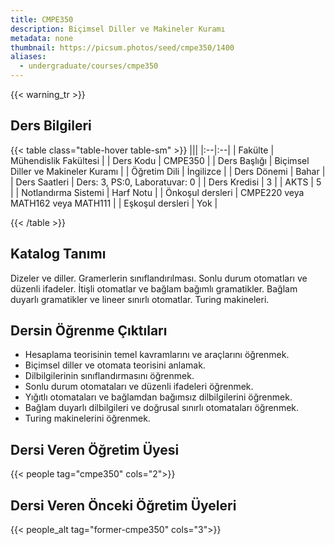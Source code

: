 ```yaml
---
title: CMPE350
description: Biçimsel Diller ve Makineler Kuramı
metadata: none
thumbnail: https://picsum.photos/seed/cmpe350/1400
aliases:
  - undergraduate/courses/cmpe350
---
```


{{< warning_tr >}}
## Ders Bilgileri

<!-- prettier-ignore-start -->
{{< table class="table-hover table-sm" >}}
|||
|:--|:--|
| Fakülte | Mühendislik Fakültesi |
| Ders Kodu | CMPE350 |
| Ders Başlığı | Biçimsel Diller ve Makineler Kuramı |
| Öğretim Dili | İngilizce |
| Ders Dönemi | Bahar |
| Ders Saatleri | Ders: 3, PS:0, Laboratuvar: 0 |
| Ders Kredisi | 3 |
| AKTS | 5 |
| Notlandırma Sistemi | Harf Notu |
| Önkoşul dersleri | CMPE220 veya MATH162 veya MATH111 |
| Eşkoşul dersleri | Yok |

{{< /table >}}
<!-- prettier-ignore-end -->

## Katalog Tanımı

Dizeler ve diller. Gramerlerin sınıflandırılması. Sonlu durum otomatları ve düzenli ifadeler. İtişli otomatlar ve bağlam bağımlı gramatikler. Bağlam duyarlı gramatikler ve lineer sınırlı otomatlar. Turing makineleri.

## Dersin Öğrenme Çıktıları


- Hesaplama teorisinin temel kavramlarını ve araçlarını öğrenmek.
- Biçimsel diller ve otomata teorisini anlamak.
- Dilbilgilerinin sınıflandırmasını öğrenmek.
- Sonlu durum otomataları ve düzenli ifadeleri öğrenmek.
- Yığıtlı otomataları ve bağlamdan bağımsız dilbilgilerini öğrenmek.
- Bağlam duyarlı dilbilgileri ve doğrusal sınırlı otomataları öğrenmek.
- Turing makinelerini öğrenmek.

## Dersi Veren Öğretim Üyesi

{{< people tag="cmpe350" cols="2">}}

## Dersi Veren Önceki Öğretim Üyeleri

{{< people_alt tag="former-cmpe350" cols="3">}}

